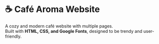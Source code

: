 # ☕ Café Aroma Website

A cozy and modern café website with multiple pages.  
Built with **HTML, CSS, and Google Fonts**, designed to be trendy and user-friendly.
